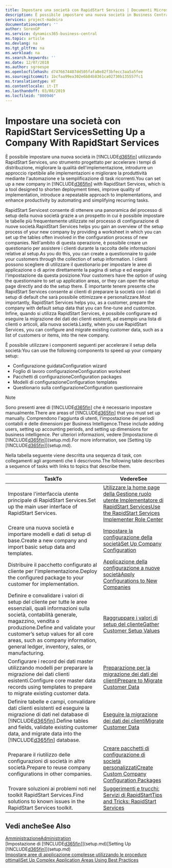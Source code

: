 ```yaml
---
title: Impostare una società con RapidStart Services | Documenti Microsoft
description: È possibile impostare una nuova società in Business Central utilizzando RapidStart Services, uno strumento progettato per accelerare i tempi di distribuzione, migliorare la qualità dell'implementazione, introdurre un approccio ripetibile alle implementazioni e migliorare la produttività mediante l'automazione e la semplificazione di task ricorrenti.
services: project-madeira
documentationcenter: ''
author: SorenGP
ms.service: dynamics365-business-central
ms.topic: article
ms.devlang: na
ms.tgt_pltfrm: na
ms.workload: na
ms.search.keywords: ''
ms.date: 12/07/2018
ms.author: sgroespe
ms.openlocfilehash: d7476674407dd505fafa8e82f3bfecc3aa5a5fee
ms.sourcegitcommit: 1bcfaa99ea302e6b84b8361ca02730b135557fc1
ms.translationtype: HT
ms.contentlocale: it-IT
ms.lasthandoff: 03/08/2019
ms.locfileid: "800946"
---
```

# <a name="setting-up-a-company-with-rapidstart-services"></a><span data-ttu-id="1159b-103">Impostare una società con RapidStart Services</span><span class="sxs-lookup"><span data-stu-id="1159b-103">Setting Up a Company With RapidStart Services</span></span>
<span data-ttu-id="1159b-104">È possibile impostare una nuova società in [!INCLUDE[d365fin](includes/d365fin_md.md)] utilizzando RapidStart Services, uno strumento progettato per accelerare i tempi di distribuzione, migliorare la qualità dell'implementazione, introdurre un approccio ripetibile alle implementazioni e migliorare la produttività mediante l'automazione e la semplificazione di task ricorrenti.</span><span class="sxs-lookup"><span data-stu-id="1159b-104">You can set up a new company in [!INCLUDE[d365fin](includes/d365fin_md.md)] with RapidStart Services, which is a tool designed to shorten deployment times, improve quality of implementation, introduce a repeatable approach to implementations, and enhance productivity by automating and simplifying recurring tasks.</span></span>  

<span data-ttu-id="1159b-105">RapidStart Servicest consente di ottenere una panoramica del processo di setup della nuova società grazie a un prospetto in cui è possibile impostare le tabelle più frequentemente utilizzate nel processo di configurazione di nuove società.</span><span class="sxs-lookup"><span data-stu-id="1159b-105">RapidStart Services helps you gain an overview of the setup process of your new company by providing a worksheet in which you can set up the tables often involved in the configuration process of new companies.</span></span> <span data-ttu-id="1159b-106">Nell'ambito di questa operazione, è possibile creare un questionario per assistere i clienti durante la raccolta delle informazioni relative al setup.</span><span class="sxs-lookup"><span data-stu-id="1159b-106">As you do this, you can create a questionnaire to guide your customers through the collection of setup information.</span></span> <span data-ttu-id="1159b-107">I clienti possono scegliere di utilizzare il questionario per impostare le aree di applicazione o di aprire direttamente la pagina di setup e ed eseguire l'impostazione da questa posizione.</span><span class="sxs-lookup"><span data-stu-id="1159b-107">Your customers have the option of using the questionnaire to set up application areas, or they can open the setup page directly and do the setup there.</span></span> <span data-ttu-id="1159b-108">È importante tenere presente che RapidStart Services consente ai clienti di preparare la società con i dati di setup di default che sarà possibile ottimizzare e personalizzare.</span><span class="sxs-lookup"><span data-stu-id="1159b-108">Most importantly, RapidStart Services helps you, as a customer, prepare the company with default setup data that you can fine-tune and customize.</span></span> <span data-ttu-id="1159b-109">Infine, quando si utilizza RapidStart Services, è possibile configurare ed eseguire la migrazione dei dati dei clienti esistenti, ad esempio una lista di clienti o articoli, alla nuova società.</span><span class="sxs-lookup"><span data-stu-id="1159b-109">Lastly, when you use RapidStart Services, you can configure and migrate existing customer data, such as a list of customers or items, into the new company.</span></span>

<span data-ttu-id="1159b-110">È possibile utilizzare i componenti seguenti per accelerare il setup della società:</span><span class="sxs-lookup"><span data-stu-id="1159b-110">You can use the following components to speed up your company setup:</span></span>  

-   <span data-ttu-id="1159b-111">Configurazione guidata</span><span class="sxs-lookup"><span data-stu-id="1159b-111">Configuration wizard</span></span>  
-   <span data-ttu-id="1159b-112">Foglio di lavoro configurazione</span><span class="sxs-lookup"><span data-stu-id="1159b-112">Configuration worksheet</span></span>  
-   <span data-ttu-id="1159b-113">Pacchetti di configurazione</span><span class="sxs-lookup"><span data-stu-id="1159b-113">Configuration packages</span></span>  
-   <span data-ttu-id="1159b-114">Modelli di configurazione</span><span class="sxs-lookup"><span data-stu-id="1159b-114">Configuration templates</span></span>  
-   <span data-ttu-id="1159b-115">Questionario sulla configurazione</span><span class="sxs-lookup"><span data-stu-id="1159b-115">Configuration questionnaire</span></span>  

> [!Note]  
>  <span data-ttu-id="1159b-116">Sono presenti aree di [!INCLUDE[d365fin](includes/d365fin_md.md)] che è necessario impostare manualmente.</span><span class="sxs-lookup"><span data-stu-id="1159b-116">There are areas of [!INCLUDE[d365fin](includes/d365fin_md.md)] that you must set up manually.</span></span> <span data-ttu-id="1159b-117">Comprendono l'aggiunta di utenti, l'impostazione dei periodi contabili e delle dimensioni per Business Intelligence.</span><span class="sxs-lookup"><span data-stu-id="1159b-117">These include adding users, setting up accounting periods, and setting up dimensions for business intelligence.</span></span> <span data-ttu-id="1159b-118">Per ulteriori informazioni, vedere [Impostazione di [!INCLUDE[d365fin](includes/d365fin_md.md)]](setup.md).</span><span class="sxs-lookup"><span data-stu-id="1159b-118">For more information, see [Setting Up [!INCLUDE[d365fin](includes/d365fin_md.md)]](setup.md).</span></span>

 <span data-ttu-id="1159b-119">Nella tabella seguente viene descritta una sequenza di task, con collegamenti agli argomenti che li descrivono.</span><span class="sxs-lookup"><span data-stu-id="1159b-119">The following table describes a sequence of tasks with links to topics that describe them.</span></span>

|<span data-ttu-id="1159b-120">**Task**</span><span class="sxs-lookup"><span data-stu-id="1159b-120">**To**</span></span>|<span data-ttu-id="1159b-121">**Vedere**</span><span class="sxs-lookup"><span data-stu-id="1159b-121">**See**</span></span>|  
|------------|-------------|  
|<span data-ttu-id="1159b-122">Impostare l'interfaccia utente principale di RapidStart Services.</span><span class="sxs-lookup"><span data-stu-id="1159b-122">Set up the main user interface of RapidStart Services.</span></span>|[<span data-ttu-id="1159b-123">Utilizzare la home page della Gestione ruolo utente Implementatore di RapidStart Services</span><span class="sxs-lookup"><span data-stu-id="1159b-123">Use the RapidStart Services Implementer Role Center</span></span>](admin-how-to-use-the-rapidstart-services-role-center-to-track-progress.md)|  
|<span data-ttu-id="1159b-124">Creare una nuova società e importare modelli e dati di setup di base.</span><span class="sxs-lookup"><span data-stu-id="1159b-124">Create a new company and import basic setup data and templates.</span></span>|[<span data-ttu-id="1159b-125">Impostare la configurazione della società</span><span class="sxs-lookup"><span data-stu-id="1159b-125">Set Up Company Configuration</span></span>](admin-set-up-company-configuration.md)|  
|<span data-ttu-id="1159b-126">Distribuire il pacchetto configurato al cliente per l'implementazione.</span><span class="sxs-lookup"><span data-stu-id="1159b-126">Deploy the configured package to your customer for implementation.</span></span>|[<span data-ttu-id="1159b-127">Applicazione della configurazione a nuove società</span><span class="sxs-lookup"><span data-stu-id="1159b-127">Apply Configurations to New Companies</span></span>](admin-apply-configuration-to-new-companies.md)|
|<span data-ttu-id="1159b-128">Definire e convalidare i valori di setup del cliente per tutte le aree essenziali, quali informazioni sulla società, contabilità generale, magazzino, vendita o produzione.</span><span class="sxs-lookup"><span data-stu-id="1159b-128">Define and validate your customer’s setup values for all core areas, such as company information, general ledger, inventory, sales, or manufacturing.</span></span>|[<span data-ttu-id="1159b-129">Raggruppare i valori di setup del cliente</span><span class="sxs-lookup"><span data-stu-id="1159b-129">Gather Customer Setup Values</span></span>](admin-gather-customer-setup-values.md)|  
|<span data-ttu-id="1159b-130">Configurare i record dei dati master utilizzando modelli per preparare la migrazione dei dati clienti esistenti.</span><span class="sxs-lookup"><span data-stu-id="1159b-130">Configure core master data records using templates to prepare to migrate existing customer data.</span></span>|[<span data-ttu-id="1159b-131">Preparazione per la migrazione dei dati dei clienti</span><span class="sxs-lookup"><span data-stu-id="1159b-131">Prepare to Migrate Customer Data</span></span>](admin-use-templates-to-prepare-customer-data-for-migration.md)|  
|<span data-ttu-id="1159b-132">Definire tabelle e campi, convalidare dati clienti esistenti ed eseguire la migrazione di dati nel database di [!INCLUDE[d365fin](includes/d365fin_md.md)].</span><span class="sxs-lookup"><span data-stu-id="1159b-132">Define tables and fields, validate existing customer data, and migrate data into the [!INCLUDE[d365fin](includes/d365fin_md.md)] database.</span></span>|[<span data-ttu-id="1159b-133">Eseguire la migrazione dei dati dei clienti</span><span class="sxs-lookup"><span data-stu-id="1159b-133">Migrate Customer Data</span></span>](admin-migrate-customer-data.md)|
|<span data-ttu-id="1159b-134">Preparare il riutilizzo delle configurazioni di società in altre società.</span><span class="sxs-lookup"><span data-stu-id="1159b-134">Prepare to reuse company configurations in other companies.</span></span>|[<span data-ttu-id="1159b-135">Creare pacchetti di configurazione di società personalizzati</span><span class="sxs-lookup"><span data-stu-id="1159b-135">Create Custom Company Configuration Packages</span></span>](admin-how-to-create-custom-company-configuration-packages.md)|
|<span data-ttu-id="1159b-136">Trovare soluzioni ai problemi noti nel toolkit RapidStart Services.</span><span class="sxs-lookup"><span data-stu-id="1159b-136">Find solutions to known issues in the RapidStart Services toolkit.</span></span>|[<span data-ttu-id="1159b-137">Suggerimenti e trucchi: Servizi di RapidStart</span><span class="sxs-lookup"><span data-stu-id="1159b-137">Tips and Tricks: RapidStart Services</span></span>](admin-tips-and-tricks-rapidstart-services.md)|  

## <a name="see-also"></a><span data-ttu-id="1159b-138">Vedi anche</span><span class="sxs-lookup"><span data-stu-id="1159b-138">See Also</span></span>  
[<span data-ttu-id="1159b-139">Amministrazione</span><span class="sxs-lookup"><span data-stu-id="1159b-139">Administration</span></span>](admin-setup-and-administration.md)  
<span data-ttu-id="1159b-140">[Impostazione di [!INCLUDE[d365fin](includes/d365fin_md.md)]](setup.md)</span><span class="sxs-lookup"><span data-stu-id="1159b-140">[Setting Up [!INCLUDE[d365fin](includes/d365fin_md.md)]](setup.md)</span></span>  
[<span data-ttu-id="1159b-141">Impostare aree di applicazione complesse utilizzando le procedure ottimali</span><span class="sxs-lookup"><span data-stu-id="1159b-141">Set Up Complex Application Areas Using Best Practices</span></span>](set-up-complex-application-areas-using-best-practices.md)   
